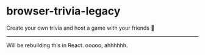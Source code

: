 # browser-trivia-legacy

Create your own trivia and host a game with your friends 🎉

---

Will be rebuilding this in React. ooooo, ahhhhhh.